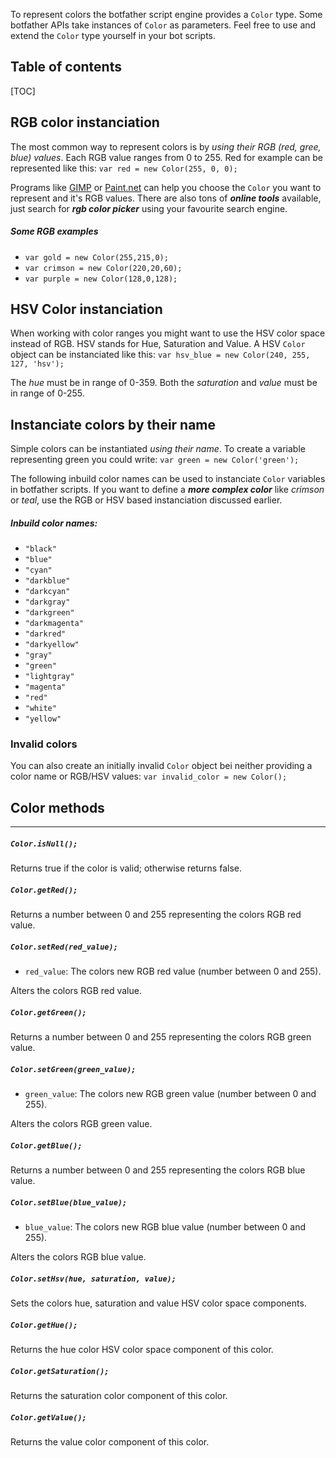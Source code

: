 To represent colors the botfather script engine provides a `Color` type. Some botfather APIs take instances of `Color` as parameters. Feel free to use and extend the `Color` type yourself in your bot scripts.


## Table of contents

[TOC]


## RGB color instanciation

The most common way to represent colors is by _using their RGB (red, gree, blue) values_. Each RGB value ranges from 0 to 255. Red for example can be represented like this: `var red = new Color(255, 0, 0);`

Programs like [GIMP](https://www.gimp.org/) or [Paint.net](https://www.getpaint.net/doc/latest/ColorsWindow.html) can help you choose the `Color` you want to represent and it's RGB values.
There are also tons of **_online tools_** available, just search for **_rgb color picker_** using your favourite search engine.


##### Some RGB examples

- `var gold = new Color(255,215,0);`
- `var crimson = new Color(220,20,60);`
- `var purple = new Color(128,0,128);`


## HSV Color instanciation

When working with color ranges you might want to use the HSV color space instead of RGB. HSV stands for Hue, Saturation and Value. A HSV `Color` object can be instanciated like this: `var hsv_blue = new Color(240, 255, 127, 'hsv');`

The *hue* must be in range of 0-359. Both the *saturation* and *value* must be in range of 0-255.


## Instanciate colors by their name

Simple colors can be instantiated _using their name_. To create a variable representing green you could write: `var green = new Color('green');`

The following inbuild color names can be used to instanciate `Color` variables in botfather scripts.
If you want to define a **_more complex color_** like _crimson_ or _teal_, use the RGB or HSV based instanciation discussed earlier.


##### Inbuild color names:

- `"black"`
- `"blue"`
- `"cyan"`
- `"darkblue"`
- `"darkcyan"`
- `"darkgray"`
- `"darkgreen"`
- `"darkmagenta"`
- `"darkred"`
- `"darkyellow"`
- `"gray"`
- `"green"`
- `"lightgray"`
- `"magenta"`
- `"red"`
- `"white"`
- `"yellow"`


### Invalid colors
You can also create an initially invalid `Color` object bei neither providing a color name or RGB/HSV values: `var invalid_color = new Color();`


## Color methods
------


##### `Color.isNull();`

Returns true if the color is valid; otherwise returns false.


##### `Color.getRed();`

Returns a number between 0 and 255 representing the colors RGB red value.


##### `Color.setRed(red_value);`

- `red_value`: The colors new RGB red value (number between 0 and 255).

Alters the colors RGB red value.


##### `Color.getGreen();`

Returns a number between 0 and 255 representing the colors RGB green value.


##### `Color.setGreen(green_value);`

- `green_value`: The colors new RGB green value (number between 0 and 255).

Alters the colors RGB green value.


##### `Color.getBlue();`

Returns a number between 0 and 255 representing the colors RGB blue value.


##### `Color.setBlue(blue_value);`

- `blue_value`: The colors new RGB blue value (number between 0 and 255).

Alters the colors RGB blue value.


##### `Color.setHsv(hue, saturation, value);`

Sets the colors hue, saturation and value HSV color space components.


##### `Color.getHue();`

Returns the hue color HSV color space component of this color.


##### `Color.getSaturation();`

Returns the saturation color component of this color.


##### `Color.getValue();`

Returns the value color component of this color.